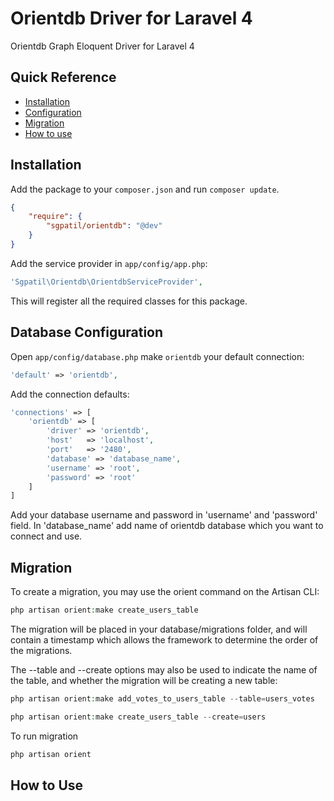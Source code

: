 
# Orientdb Driver for Laravel 4


Orientdb Graph Eloquent Driver for Laravel 4

## Quick Reference

 - [Installation](#installation)
 - [Configuration](#configuration)
 - [Migration](#migration)
 - [How to use](#howtouse)

## Installation

Add the package to your `composer.json` and run `composer update`.

```json
{
    "require": {
        "sgpatil/orientdb": "@dev"
    }
}
```

Add the service provider in `app/config/app.php`:

```php
'Sgpatil\Orientdb\OrientdbServiceProvider',
```

This will register all the required classes for this package.

## Database Configuration

Open `app/config/database.php`
make `orientdb` your default connection:

```php
'default' => 'orientdb',
```

Add the connection defaults:

```php
'connections' => [
    'orientdb' => [
        'driver' => 'orientdb',
        'host'   => 'localhost',
        'port'   => '2480',
        'database' => 'database_name',
        'username' => 'root',
        'password' => 'root'
    ]
]
```

Add your database username and password in 'username' and 'password' field. In 'database_name' add name of orientdb database which you want to connect and use.

## Migration

To create a migration, you may use the orient command on the Artisan CLI:

```php
php artisan orient:make create_users_table
```

The migration will be placed in your database/migrations folder, and will contain a timestamp which allows the framework to determine the order of the migrations.

The --table and --create options may also be used to indicate the name of the table, and whether the migration will be creating a new table:
```php
php artisan orient:make add_votes_to_users_table --table=users_votes

php artisan orient:make create_users_table --create=users
```
To run migration 
```php
php artisan orient
```

## How to Use
